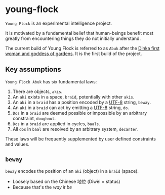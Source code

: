 # young-flock
`Young Flock` is an experimental intelligence project. 

It is motivated by a fundamental belief that human-beings benefit most greatly from encountering things they do not initially understand.

The current build of Young Flock is referred to as `Abuk` after the [Dinka first woman and goddess of gardens](https://en.wikipedia.org/wiki/Abuk_(mythology)). It is the first build of the project.

## Key assumptions
`Young Flock Abuk` has six fundamental laws:
1. There are objects, `akis`.
2. An `aki` exists in a space, `braid`, potentially with other `akis`.
3. An `aki` in a `braid` has a position encoded by a [UTF-8](https://datatracker.ietf.org/doc/html/rfc3629) string, `beway`. 
4. An `aki` in a `braid` can act by emitting a [UTF-8](https://datatracker.ietf.org/doc/html/rfc3629) string, `do`.
5. `Dos` in a `braid` are deemed possible or impossible by an arbitrary constraint, `doughnut`.
6. `Dos` in a `braid` are applied in cycles, `baals`.
7. All `dos` in `baal` are resolved by an arbitrary system, `decanter`.

These laws will be frequently supplemented by user defined constraints and values. 

## `beway`
`beway` encodes the position of an `aki` (object) in a `braid` (space). 
- Loosely based on the Chinese 地位 (Dìwèi = status)
- Because that's the _way it be_

